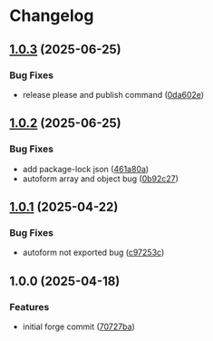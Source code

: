 # Changelog

## [1.0.3](https://github.com/hephtal/forge-node/compare/v1.0.2...v1.0.3) (2025-06-25)


### Bug Fixes

* release please and publish command ([0da602e](https://github.com/hephtal/forge-node/commit/0da602e4f50fbcdd5eac531d691d44ee6ac866ea))

## [1.0.2](https://github.com/hephtal/forge-node/compare/v1.0.1...v1.0.2) (2025-06-25)


### Bug Fixes

* add package-lock json ([461a80a](https://github.com/hephtal/forge-node/commit/461a80a6940ca4bf235dcdcf2b648e9f8f61bf2b))
* autoform array and object bug ([0b92c27](https://github.com/hephtal/forge-node/commit/0b92c27645035f0cb135fe3a58230111523f3222))

## [1.0.1](https://github.com/hephtal/forge-node/compare/v1.0.0...v1.0.1) (2025-04-22)


### Bug Fixes

* autoform not exported bug ([c97253c](https://github.com/hephtal/forge-node/commit/c97253c2fd395b0a270ea0f8feb7713320011f11))

## 1.0.0 (2025-04-18)


### Features

* initial forge commit ([70727ba](https://github.com/hephtal/forge-node/commit/70727baf123a2679369595750ea611adc2aa50da))
